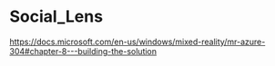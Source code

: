 # Social_Lens

https://docs.microsoft.com/en-us/windows/mixed-reality/mr-azure-304#chapter-8---building-the-solution
